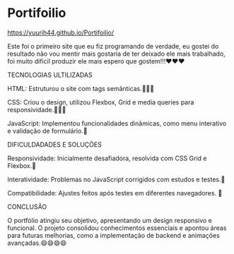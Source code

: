 # Portifoilio

https://yuurih44.github.io/Portifoilio/

Este foi o primeiro site que eu fiz programando de verdade, eu gostei do resultado não vou mentir mais gostaria de ter deixado ele mais trabalhado, foi muito dificil produzir ele mais espero que gostem!!!❤️❤️❤️

TECNOLOGIAS ULTILIZADAS

HTML: Estruturou o site com tags semânticas.🧑🏽‍💻

CSS: Criou o design, utilizou Flexbox, Grid e media queries para responsividade.🧑🏽‍💻

JavaScript: Implementou funcionalidades dinâmicas, como menu interativo e validação de formulário.🧑

DIFICULDADADES E SOLUÇÕES

Responsividade: Inicialmente desafiadora, resolvida com CSS Grid e Flexbox.😬

Interatividade: Problemas no JavaScript corrigidos com estudos e testes.😬

Compatibilidade: Ajustes feitos após testes em diferentes navegadores. 😬

CONCLUSÃO

O portfólio atingiu seu objetivo, apresentando um design responsivo e funcional. O projeto consolidou conhecimentos essenciais e apontou áreas para futuras melhorias, como a implementação de backend e animações avançadas.😄😄😄😄
